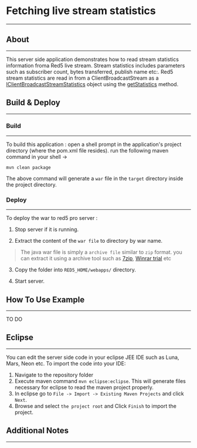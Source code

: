 # Fetching live stream statistics
---


## About
---

This server side application demonstrates how to read stream statistics information froma  Red5 live stream. Stream statistics includes parameters such as subscriber count, bytes transferred, publish name etc:. Red5 stream statistics are read in from a ClientBroadcastStream as a [IClientBroadcastStreamStatistics](http://red5.org/javadoc/red5-server-common/org/red5/server/api/statistics/IClientBroadcastStreamStatistics.html) object using the [getStatistics](http://red5.org/javadoc/red5-server-common/org/red5/server/stream/ClientBroadcastStream.html#getStatistics--) method.


## Build & Deploy
---

### Build
---

To build this application : open a shell prompt in the application's project directory (where the pom.xml file resides). run the following maven command in your shell -> 

``` 
mvn clean package 

```

The above command will generate a `war` file in the `target` directory inside the project directory. 


### Deploy
---

To deploy the war to red5 pro server :

1. Stop server if it is running.

2. Extract the content of the `war file` to directory by war name. 

> The java war file is simply a `archive file` similar to `zip` format. you can extract it using a archive tool such as [7zip](#http://www.7-zip.org/), [Winrar trial](#http://www.rarlab.com/download.htm) etc

3. Copy the folder into `RED5_HOME/webapps/` directory.

4. Start server.



## How To Use Example
---

TO DO



## Eclipse
---

You can edit the server side code in your eclipse JEE IDE such as Luna, Mars, Neon etc. To import the code into your IDE:

1. Navigate to the repository folder
2. Execute maven command `mvn eclipse:eclipse`. This will generate files necessary for eclipse to read the maven project properly.
3. In eclipse go to `File -> Import -> Existing Maven Projects` and click `Next`.
4. Browse and select `the project root` and Click `Finish` to import the project.



## Additional Notes
---

